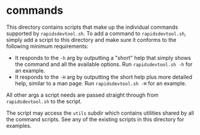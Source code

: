 # commands

This directory contains scripts that make up the individual commands supported by `rapidsdevtool.sh`. To add a command to `rapidsdevtool.sh`, simply add a script to this directory and make sure it conforms to the following minimum requirements:

* It responds to the `-h` arg by outputting a "short" help that simply shows the command and all the available options. Run `rapidsdevtool.sh -h` for an example.
* It responds to the `-H` arg by outputting the short help plus more detailed help, similar to a man page. Run `rapidsdevtool.sh -H` for an example.

All other args a script needs are passed straight through from `rapidsdevtool.sh` to the script.

The script may access the `utils` subdir which contains utilities shared by all the command scripts. See any of the existing scripts in this directory for examples.

